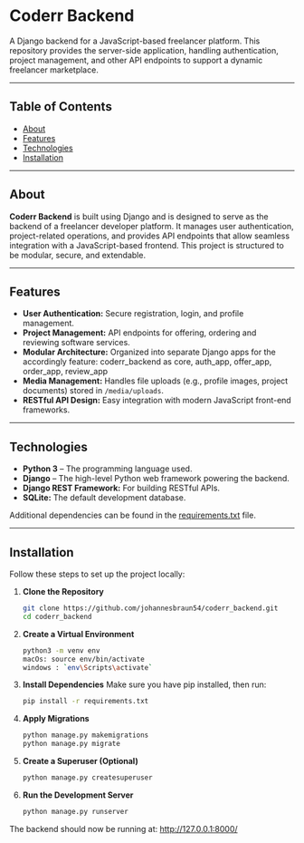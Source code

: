 # Coderr Backend

A Django backend for a JavaScript-based freelancer platform. This repository provides the server-side application, handling authentication, project management, and other API endpoints to support a dynamic freelancer marketplace.

---

## Table of Contents

- [About](#about)
- [Features](#features)
- [Technologies](#technologies)
- [Installation](#installation)
---

## About

**Coderr Backend** is built using Django and is designed to serve as the backend of a freelancer developer platform. It manages user authentication, project-related operations, and provides API endpoints that allow seamless integration with a JavaScript-based frontend. This project is structured to be modular, secure, and extendable.

---

## Features

- **User Authentication:** Secure registration, login, and profile management.
- **Project Management:** API endpoints for offering, ordering and reviewing software services.
- **Modular Architecture:** Organized into separate Django apps for the accordingly feature: coderr_backend as core, auth_app, offer_app, order_app, review_app
- **Media Management:** Handles file uploads (e.g., profile images, project documents) stored in `/media/uploads`.
- **RESTful API Design:** Easy integration with modern JavaScript front-end frameworks.

---

## Technologies

- **Python 3** – The programming language used.
- **Django** – The high-level Python web framework powering the backend.
- **Django REST Framework:** For building RESTful APIs.
- **SQLite:** The default development database.

Additional dependencies can be found in the [requirements.txt](requirements.txt) file.

---

## Installation

Follow these steps to set up the project locally:

1. **Clone the Repository**

   ```bash
   git clone https://github.com/johannesbraun54/coderr_backend.git
   cd coderr_backend

2. **Create a Virtual Environment**

    ```bash
    python3 -m venv env
    macOs: source env/bin/activate 
    windows : `env\Scripts\activate`

3. **Install Dependencies**
    Make sure you have pip installed, then run:
    ```bash
    pip install -r requirements.txt

4. **Apply Migrations**
    ```bash
    python manage.py makemigrations
    python manage.py migrate

5. **Create a Superuser (Optional)**
    ```bash
    python manage.py createsuperuser

6. **Run the Development Server**
    
    ```bash
    python manage.py runserver

The backend should now be running at:
http://127.0.0.1:8000/